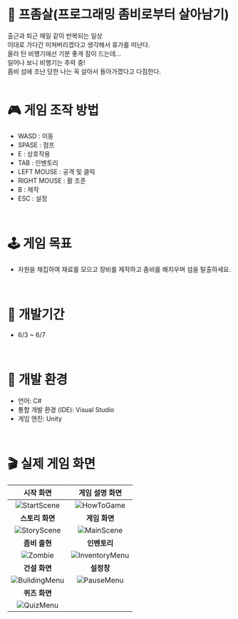 # 🧟 프좀살(프로그래밍 좀비로부터 살아남기)
출근과 퇴근 매일 같이 반복되는 일상 <br>
이대로 가다간 미쳐버리겠다고 생각해서 휴가를 떠난다. <br>
올라 탄 비행기에선 기분 좋게 잠이 드는데... <br>
일어나 보니 비행기는 추락 중! <br>
좀비 섬에 조난 당한 나는 꼭 살아서 돌아가겠다고 다짐한다. <br>
<br>

# 🎮 게임 조작 방법 <br>
- WASD : 이동 <br>
- SPASE : 점프 <br>
- E : 상호작용 <br>
- TAB : 인벤토리 <br>
- LEFT MOUSE : 공격 및 클릭 <br>
- RIGHT MOUSE : 활 조준 <br>
- B : 제작 <br>
- ESC : 설정 <br>
<br>

# 🕹 게임 목표 <br>
- 자원을 채집하여 재료를 모으고 장비를 제작하고 좀비를 해치우며 섬을 탈출하세요. <br>
<br>

# 📖 개발기간 <br>
- 6/3 ~ 6/7 <br>
<br>

# 🌈 개발 환경 <br>
- 언어: C# <br>
- 통합 개발 환경 (IDE): Visual Studio <br>
- 게임 엔진: Unity <br>
<br>

# 🎬 실제 게임 화면 <br>

| **시작 화면** | **게임 설명 화면** |
|:-------------:|:------------------:|
| ![StartScene](https://github.com/Kwaksangwon93/Pzomsal/assets/167050340/befd3a71-a0c1-48b6-a4ae-d3b125ce175b) | ![HowToGame](https://github.com/Kwaksangwon93/Pzomsal/assets/167050340/ec73824b-3604-4490-97d9-73688c7afee7) |
| **스토리 화면** | **게임 화면** |
| ![StoryScene](https://github.com/Kwaksangwon93/Pzomsal/assets/167050340/de3c0b5c-cffe-4d28-9307-12b380a5db11) | ![MainScene](https://github.com/Kwaksangwon93/Pzomsal/assets/167050340/60ab3fc3-1c98-4cde-b59e-e9588502e814) |
| **좀비 출현** | **인벤토리** |
| ![Zombie](https://github.com/Kwaksangwon93/Pzomsal/assets/167050340/736d5b75-ca76-4364-8545-400a1d96d6e6) | ![InventoryMenu](https://github.com/Kwaksangwon93/Pzomsal/assets/167050340/6db45851-ee3a-428b-8721-ee5ccea2eba9) |
| **건설 화면** | **설정창** |
| ![BulidingMenu](https://github.com/Kwaksangwon93/Pzomsal/assets/167050340/008837b8-8c53-433b-b1b9-b78c38405693) | ![PauseMenu](https://github.com/Kwaksangwon93/Pzomsal/assets/167050340/e854e2e8-3684-46e1-b5fd-a02634f7a9aa) |
| **퀴즈 화면** | |
| ![QuizMenu](https://github.com/Kwaksangwon93/Pzomsal/assets/167050340/619fd1fd-90db-448b-be49-1950a93c9cf6) | |
